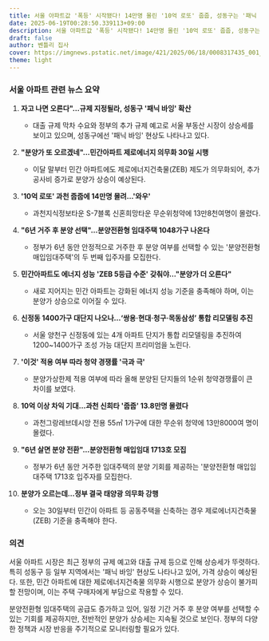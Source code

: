 ```yaml
---
title: 서울 아파트값 '폭등' 시작됐다! 14만명 몰린 '10억 로또' 줍줍, 성동구는 '패닉 바잉' 확산...규제 강화에 가격 상승 불가피!
date: 2025-06-19T00:28:50.339113+09:00
description: 서울 아파트값 '폭등' 시작됐다! 14만명 몰린 '10억 로또' 줍줍, 성동구는 '패닉 바잉' 확산...규제 강화에 가격 상승 불가피!
draft: false
author: 벤틀리 집사
cover: https://imgnews.pstatic.net/image/421/2025/06/18/0008317435_001_20250618050511850.jpg
theme: light
---
```


### 서울 아파트 관련 뉴스 요약

1. **자고 나면 오른다"…규제 지정될라, 성동구 '패닉 바잉' 확산**
   - 대출 규제 막차 수요와 정부의 추가 규제 예고로 서울 부동산 시장이 상승세를 보이고 있으며, 성동구에선 '패닉 바잉' 현상도 나타나고 있다.

2. **"분양가 또 오르겠네"…민간아파트 제로에너지 의무화 30일 시행**
   - 이달 말부터 민간 아파트에도 제로에너지건축물(ZEB) 제도가 의무화되어, 추가 공사비 증가로 분양가 상승이 예상된다.

3. **'10억 로또' 과천 줍줍에 14만명 몰려…'와우'**
   - 과천지식정보타운 S-7블록 신혼희망타운 무순위청약에 13만8천여명이 몰렸다.

4. **"6년 거주 후 분양 선택"…분양전환형 임대주택 1048가구 나온다**
   - 정부가 6년 동안 안정적으로 거주한 후 분양 여부를 선택할 수 있는 '분양전환형 매입임대주택'의 두 번째 입주자를 모집한다.

5. **민간아파트도 에너지 성능 'ZEB 5등급 수준' 갖춰야…"분양가 더 오른다"**
   - 새로 지어지는 민간 아파트는 강화된 에너지 성능 기준을 충족해야 하며, 이는 분양가 상승으로 이어질 수 있다.

6. **신정동 1400가구 대단지 나오나…‘쌍용·현대·청구·목동삼성’ 통합 리모델링 추진**
   - 서울 양천구 신정동에 있는 4개 아파트 단지가 통합 리모델링을 추진하여 1200~1400가구 조성 가능 대단지 프리미엄을 노린다.

7. **'이것' 적용 여부 따라 청약 경쟁률 '극과 극'**
   - 분양가상한제 적용 여부에 따라 올해 분양된 단지들의 1순위 청약경쟁률이 큰 차이를 보였다.

8. **10억 이상 차익 기대…과천 신희타 '줍줍' 13.8만명 몰렸다**
   - 과천그랑레브데시앙 전용 55㎡ 1가구에 대한 무순위 청약에 13만8000여 명이 몰렸다.

9. **"6년 살면 분양 전환"…분양전환형 매입임대 1713호 모집**
   - 정부가 6년 동안 거주한 임대주택의 분양 기회를 제공하는 '분양전환형 매입임대주택 1713호 입주자를 모집한다.

10. **분양가 오르는데…정부 결국 태양광 의무화 강행**
    - 오는 30일부터 민간이 아파트 등 공동주택을 신축하는 경우 제로에너지건축물(ZEB) 기준을 충족해야 한다.

### 의견

서울 아파트 시장은 최근 정부의 규제 예고와 대출 규제 등으로 인해 상승세가 뚜렷하다. 특히 성동구 등 일부 지역에서는 '패닉 바잉' 현상도 나타나고 있어, 가격 상승이 예상된다. 또한, 민간 아파트에 대한 제로에너지건축물 의무화 시행으로 분양가 상승이 불가피할 전망이며, 이는 주택 구매자에게 부담으로 작용할 수 있다.

분양전환형 임대주택의 공급도 증가하고 있어, 일정 기간 거주 후 분양 여부를 선택할 수 있는 기회를 제공하지만, 전반적인 분양가 상승세는 지속될 것으로 보인다. 정부의 다양한 정책과 시장 반응을 주기적으로 모니터링할 필요가 있다.